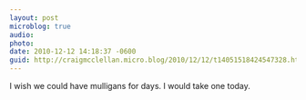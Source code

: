 ```yaml
---
layout: post
microblog: true
audio: 
photo: 
date: 2010-12-12 14:18:37 -0600
guid: http://craigmcclellan.micro.blog/2010/12/12/t14051518424547328.html
---
```

I wish we could have mulligans for days.  I would take one today.
